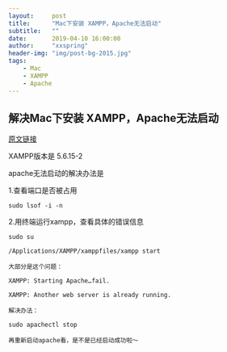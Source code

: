 ```yaml
---
layout:     post
title:      "Mac下安装 XAMPP，Apache无法启动"
subtitle:   ""
date:       2019-04-10 16:00:00
author:     "xxspring"
header-img: "img/post-bg-2015.jpg"
tags:
    - Mac
    - XAMPP
    - Apache
---
```



## 解决Mac下安装 XAMPP，Apache无法启动

[原文链接](https://www.jianshu.com/p/988703317a30)

XAMPP版本是 5.6.15-2

apache无法启动的解决办法是

1.查看端口是否被占用

```
sudo lsof -i -n
```

2.用终端运行xampp，查看具体的错误信息

```
sudo su

/Applications/XAMPP/xamppfiles/xampp start

大部分是这个问题：

XAMPP: Starting Apache…fail.

XAMPP: Another web server is already running.

解决办法：

sudo apachectl stop

再重新启动apache看，是不是已经启动成功啦～
```
